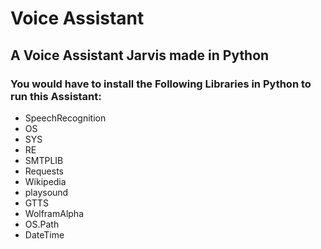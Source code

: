 # Voice Assistant
## A Voice Assistant Jarvis made in Python
### You would have to install the Following Libraries in Python to run this Assistant:
* SpeechRecognition
* OS
* SYS
* RE
* SMTPLIB
* Requests
* Wikipedia
* playsound
* GTTS
* WolframAlpha
* OS.Path
* DateTime
